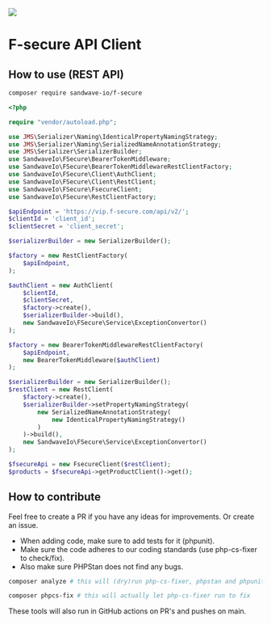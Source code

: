 [![](https://user-images.githubusercontent.com/60096509/91668964-54ecd500-eb11-11ea-9c35-e8f0b20b277a.png)](https://sandwave.io)


# F-secure API Client


## How to use (REST API)

```bash
composer require sandwave-io/f-secure
```

```php
<?php

require "vendor/autoload.php";

use JMS\Serializer\Naming\IdenticalPropertyNamingStrategy;
use JMS\Serializer\Naming\SerializedNameAnnotationStrategy;
use JMS\Serializer\SerializerBuilder;
use SandwaveIo\FSecure\BearerTokenMiddleware;
use SandwaveIo\FSecure\BearerTokenMiddlewareRestClientFactory;
use SandwaveIo\FSecure\Client\AuthClient;
use SandwaveIo\FSecure\Client\RestClient;
use SandwaveIo\FSecure\FsecureClient;
use SandwaveIo\FSecure\RestClientFactory;

$apiEndpoint = 'https://vip.f-secure.com/api/v2/';
$clientId = 'client_id';
$clientSecret = 'client_secret';

$serializerBuilder = new SerializerBuilder();

$factory = new RestClientFactory(
    $apiEndpoint,
);

$authClient = new AuthClient(
    $clientId,
    $clientSecret,
    $factory->create(),
    $serializerBuilder->build(),
    new SandwaveIo\FSecure\Service\ExceptionConvertor()
);

$factory = new BearerTokenMiddlewareRestClientFactory(
    $apiEndpoint,
    new BearerTokenMiddleware($authClient)
);

$serializerBuilder = new SerializerBuilder();
$restClient = new RestClient(
    $factory->create(),
    $serializerBuilder->setPropertyNamingStrategy(
        new SerializedNameAnnotationStrategy(
            new IdenticalPropertyNamingStrategy()
        )
    )->build(),
    new SandwaveIo\FSecure\Service\ExceptionConvertor()
);

$fsecureApi = new FsecureClient($restClient);
$products = $fsecureApi->getProductClient()->get();
```

## How to contribute

Feel free to create a PR if you have any ideas for improvements. Or create an issue.

* When adding code, make sure to add tests for it (phpunit).
* Make sure the code adheres to our coding standards (use php-cs-fixer to check/fix).
* Also make sure PHPStan does not find any bugs.

```bash
composer analyze # this will (dry)run php-cs-fixer, phpstan and phpunit

composer phpcs-fix # this will actually let php-cs-fixer run to fix
```

These tools will also run in GitHub actions on PR's and pushes on main.

